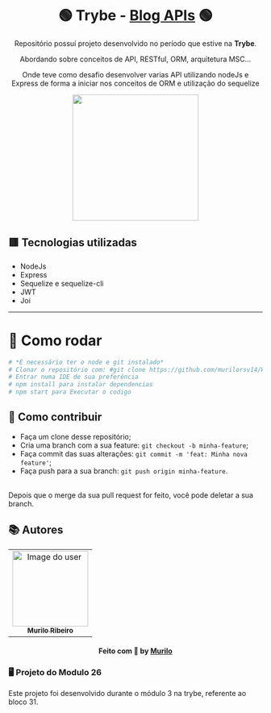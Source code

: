 <div align=center>

# 🟢 Trybe - [Blog APIs](https://github.com/murilorsv14/Project-BlogAPI) 🟢

Repositório possuí projeto desenvolvido no período que estive na <b>Trybe</b>.

Abordando sobre conceitos de API, RESTful, ORM, arquitetura MSC...

Onde teve como desafio desenvolver varias API utilizando nodeJs e Express de forma a iniciar nos conceitos de ORM e utilização do sequelize
  
<a href="https://www.betrybe.com/" target="_blank">
<img src="https://freecourse.betrybe.com/images/trybe-logo-e10dbaaa26462aa149b81a924b00df07.png?vsn=d" width="250px">
</a>

</div>

## 🟥 Tecnologias utilizadas

- NodeJs
- Express
- Sequelize e sequelize-cli
- JWT
- Joi

* * *

 # 👷 Como rodar

```bash
# *É necessário ter o node e git instalado*
# Clonar o repositório com: #git clone https://github.com/murilorsv14/WebScrapping-Wether.git
# Entrar numa IDE de sua preferência 
# npm install para instalar dependencias
# npm start para Executar o codigo

```


## 🤔 Como contribuir <br/>

- Faça um clone desse repositório; <br/>
- Cria uma branch com a sua feature: `git checkout -b minha-feature`;<br/>
- Faça commit das suas alterações: `git commit -m 'feat: Minha nova feature'`; <br/>
- Faça push para a sua branch: `git push origin minha-feature`.<br/>
<br/>
Depois que o merge da sua pull request for feito, você pode deletar a sua branch. <br/>


## 📚 Autores

<table align="center">
    <tr>
        <td align="center">
            <a href="https://github.com/murilorsv14">
                <img src="https://avatars2.githubusercontent.com/u/60048274?s=460&u=a7f56af7dbe7d6338401d5b256fba528d8f0400b&v=4" width="150px;" alt="Image do user" />
                <br />
                <sub><b>Murilo Ribeiro</b></sub>
            </a>           
        </td>    
    </tr>
</table>
<h4 align="center">
   Feito com 💜 by  <a href="https://www.linkedin.com/in/murilorrr/" target="_blank"> Murilo </a>
</h4>

### 🖥 Projeto do Modulo 26

Este projeto foi desenvolvido durante o módulo 3 na trybe, referente ao bloco 31.
